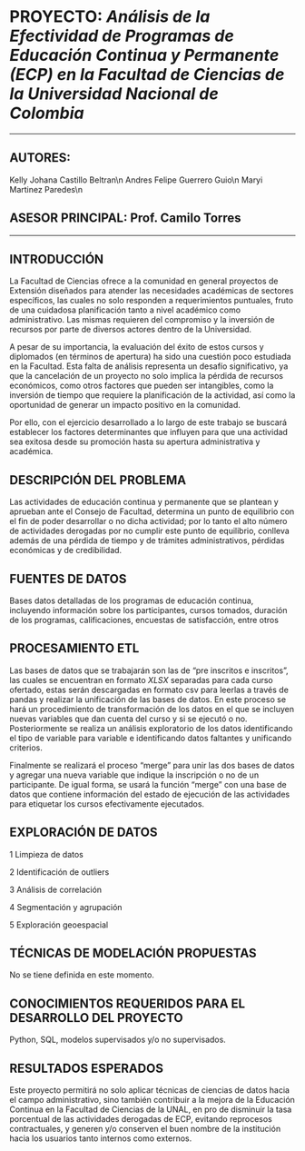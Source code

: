 # PROYECTO: *Análisis de la Efectividad de Programas de Educación Continua y Permanente (ECP) en la Facultad de Ciencias de la Universidad Nacional de Colombia*
---
## AUTORES: ##

Kelly Johana Castillo Beltran\n
Andres Felipe Guerrero Guio\n
Maryi Martinez Paredes\n

## ASESOR PRINCIPAL: Prof. Camilo Torres
---

## INTRODUCCIÓN ##

La Facultad de Ciencias ofrece a la comunidad en general proyectos de Extensión diseñados para atender las necesidades académicas de sectores específicos, las cuales no solo responden a requerimientos puntuales, fruto de una cuidadosa planificación tanto a nivel académico como administrativo. Las mismas requieren del compromiso y la inversión de recursos por parte de diversos actores dentro de la Universidad. 

A pesar de su importancia, la evaluación del éxito de estos cursos y diplomados (en términos de apertura) ha sido una cuestión poco estudiada en la Facultad. Esta falta de análisis representa un desafío significativo, ya que la cancelación de un proyecto no solo implica la pérdida de recursos económicos, como otros factores que pueden ser intangibles, como la inversión de tiempo que requiere la planificación de la actividad, así como la oportunidad de generar un impacto positivo en la comunidad. 

Por ello, con el ejercicio desarrollado a lo largo de este trabajo se buscará establecer los factores determinantes que influyen para que una actividad sea exitosa desde su promoción hasta su apertura administrativa y académica.

## DESCRIPCIÓN DEL PROBLEMA ##

Las actividades de educación continua y permanente que se plantean y aprueban ante el Consejo de Facultad, determina un punto de equilibrio con el fin de poder desarrollar o no dicha actividad; por lo tanto el alto número de actividades derogadas por no cumplir este punto de equilibrio, conlleva además de una pérdida de tiempo y de trámites administrativos, pérdidas económicas y de credibilidad.

## FUENTES DE DATOS ##

Bases datos detalladas de los programas de educación continua, incluyendo información sobre los participantes, cursos tomados, duración de los programas, calificaciones, encuestas de satisfacción, entre otros

## PROCESAMIENTO ETL ##

Las bases de datos que se trabajarán son las de “pre inscritos e inscritos”, las cuales se encuentran en formato *XLSX* separadas para cada curso ofertado, estas serán descargadas en formato csv para leerlas a través de pandas y realizar la unificación de las bases de datos. En este proceso se hará un procedimiento de transformación de los datos en el que se incluyen nuevas variables que dan cuenta del curso y si se ejecutó o no. Posteriormente se realiza un análisis exploratorio de los datos identificando el tipo de variable para variable e identificando datos faltantes y unificando criterios.

Finalmente se realizará el proceso “merge” para unir las dos bases de datos y agregar una nueva variable que indique la inscripción o no de un participante. De igual forma,  se usará la función “merge” con una base de datos que contiene información del estado de ejecución de las actividades para etiquetar los cursos efectivamente ejecutados. 

## EXPLORACIÓN DE DATOS ##

1	Limpieza de datos

2	Identificación de outliers

3	Análisis de correlación

4	Segmentación y agrupación

5	Exploración geoespacial

## TÉCNICAS DE MODELACIÓN PROPUESTAS  ##
No se tiene definida en este momento.

## CONOCIMIENTOS REQUERIDOS PARA EL DESARROLLO DEL PROYECTO  ##
Python, SQL, modelos supervisados y/o no supervisados.

## RESULTADOS ESPERADOS  ##

Este proyecto permitirá no solo aplicar técnicas de ciencias de datos hacia el campo administrativo, sino también contribuir a la mejora de la Educación Continua en la Facultad de Ciencias de la UNAL, en pro de disminuir la tasa porcentual de las actividades derogadas de ECP, evitando reprocesos contractuales, y generen y/o conserven el buen nombre de la institución hacia los usuarios tanto internos como externos.


